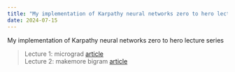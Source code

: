 ```yaml
---
title: "My implementation of Karpathy neural networks zero to hero lecture series"
date: 2024-07-15
---
```


My implementation of Karpathy neural networks zero to hero lecture series
> Lecture 1: micrograd [article](https://nbviewer.org/github.com/chizkidd/Karpathy-Neural-Networks-Zero-to-Hero/blob/main/001_micrograd/micrograd.ipynb)<br>
> Lecture 2: makemore bigram [article](https://nbviewer.org/github/chizkidd/Karpathy-Neural-Networks-Zero-to-Hero/blob/main/002_makemore_Bigrams/makemore_Bigrams.ipynb)
